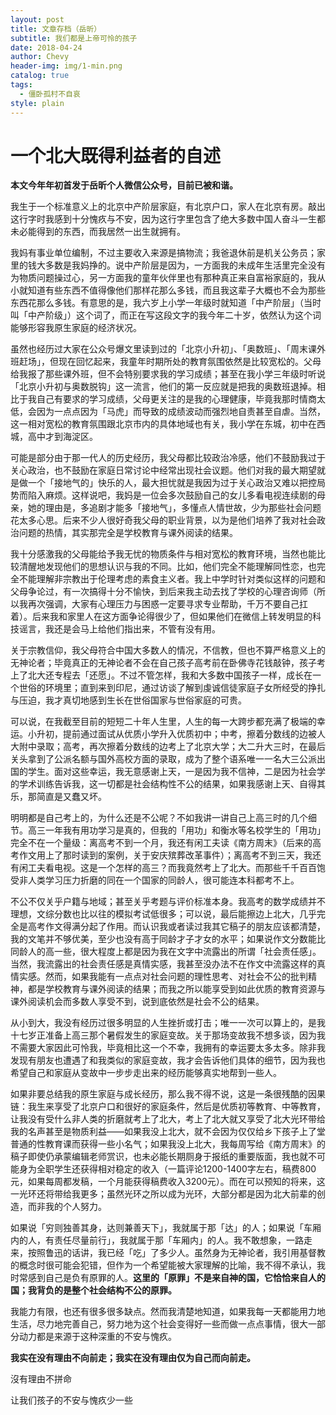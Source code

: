 ```yaml
---
layout: post
title: 文章存档（岳昕）
subtitle: 我们都是上帝可怜的孩子
date: 2018-04-24
author: Chevy
header-img: img/1-min.png
catalog: true
tags:
  - 僵卧孤村不自哀
style: plain
---
```

# 一个北大既得利益者的自述
**本文今年年初首发于岳昕个人微信公众号，目前已被和谐。**

我生于一个标准意义上的北京中产阶层家庭，有北京户口，家人在北京有房。敲出这行字时我感到十分愧疚与不安，因为这行字里包含了绝大多数中国人奋斗一生都未必能得到的东西，而我居然一出生就拥有。

我妈有事业单位编制，不过主要收入来源是搞物流；我爸退休前是机关公务员；家里的钱大多数是我妈挣的。说中产阶层是因为，一方面我的未成年生活里完全没有为物质问题操过心，另一方面我的童年伙伴里也有那种真正来自富裕家庭的，我从小就知道有些东西不值得像他们那样花那么多钱，而且我这辈子大概也不会为那些东西花那么多钱。有意思的是，我六岁上小学一年级时就知道「中产阶层」（当时叫「中产阶级」）这个词了，而正在写这段文字的我今年二十岁，依然认为这个词能够形容我原生家庭的经济状况。

虽然也经历过大家在公众号爆文里读到过的「北京小升初」、「奥数班」、「周末课外班赶场」，但现在回忆起来，我童年时期所处的教育氛围依然是比较宽松的。父母给我报了那些课外班，但不会特别要求我的学习成绩；甚至在我小学三年级时听说「北京小升初与奥数脱钩」这一流言，他们的第一反应就是把我的奥数班退掉。相比于我自己有要求的学习成绩，父母更关注的是我的心理健康，毕竟我那时情商太低，会因为一点点因为「马虎」而导致的成绩波动而强烈地自责甚至自虐。当然，这一相对宽松的教育氛围跟北京市内的具体地域也有关，我小学在东城，初中在西城，高中才到海淀区。

可能是部分由于那一代人的历史经历，我父母都比较政治冷感，他们不鼓励我过于关心政治，也不鼓励在家庭日常讨论中经常出现社会议题。他们对我的最大期望就是做一个「接地气的」快乐的人，最大担忧就是我因为过于关心政治又难以把控局势而陷入麻烦。这样说吧，我妈是一位会多次鼓励自己的女儿多看电视连续剧的母亲，她的理由是，多追剧才能多「接地气」，多懂点人情世故，少为那些社会问题花太多心思。后来不少人很好奇我父母的职业背景，以为是他们培养了我对社会政治问题的热情，其实那完全是学校教育与课外阅读的结果。

我十分感激我的父母能给予我无忧的物质条件与相对宽松的教育环境，当然也能比较清醒地发现他们的思想认识与我的不同。比如，他们完全不能理解同性恋，也完全不能理解非宗教出于伦理考虑的素食主义者。我上中学时针对类似这样的问题和父母争论过，有一次搞得十分不愉快，到后来我主动去找了学校的心理咨询师（所以我再次强调，大家有心理压力与困惑一定要寻求专业帮助，千万不要自己扛着）。后来我和家里人在这方面争论得很少了，但如果他们在微信上转发明显的科技谣言，我还是会马上给他们指出来，不管有没有用。

关于宗教信仰，我父母符合中国大多数人的情况，不信教，但也不算严格意义上的无神论者；毕竟真正的无神论者不会在自己孩子高考前在卧佛寺花钱敲钟，孩子考上了北大还专程去「还愿」。不过不管怎样，我和大多数中国孩子一样，成长在一个世俗的环境里；直到来到印尼，通过访谈了解到虔诚信徒家庭子女所经受的挣扎与压迫，我才真切地感到生长在世俗国家与世俗家庭的可贵。

可以说，在我截至目前的短短二十年人生里，人生的每一大跨步都充满了极端的幸运。小升初，提前通过面试从优质小学升入优质初中；中考，擦着分数线的边被人大附中录取；高考，再次擦着分数线的边考上了北京大学；大二升大三时，在最后关头拿到了公派名额与国外高校方面的录取，成为了整个语系唯一一名大三公派出国的学生。面对这些幸运，我无意感谢上天，一是因为我不信神，二是因为社会学的学术训练告诉我，这一切都是社会结构性不公的结果，如果我感谢上天、自得其乐，那简直是又蠢又坏。

明明都是自己考上的，为什么还是不公呢？不如我讲一讲自己上高三时的几个细节。高三一年我有用功学习是真的，但我的「用功」和衡水等名校学生的「用功」完全不在一个量级：离高考不到一个月，我还有闲工夫读《南方周末》（后来的高考作文用上了那时读到的案例，关于安庆殡葬改革事件）；离高考不到三天，我还有闲工夫看电视。这是一个怎样的高三？而我竟然考上了北大。而那些千千百百饱受非人类学习压力折磨的同在一个国家的同龄人，很可能连本科都考不上。

不公不仅关乎户籍与地域；甚至关乎考题与评价标准本身。我高考的数学成绩并不理想，文综分数也比以往的模拟考试低很多；可以说，最后能擦边上北大，几乎完全是高考作文得满分起了作用。而认识我或者读过我其它稿子的朋友应该都清楚，我的文笔并不够优美，至少也没有高于同龄才子才女的水平；如果说作文分数能比同龄人的高一些，很大程度上都是因为我在文字中流露出的所谓「社会责任感」。当然，我流露出的社会责任感是真情实感，我甚至没办法不在作文中流露这样的真情实感。然而，如果我能有一点点对社会问题的理性思考、对社会不公的批判精神，都是学校教育与课外阅读的结果；而我之所以能享受到如此优质的教育资源与课外阅读机会而多数人享受不到，说到底依然是社会不公的结果。

从小到大，我没有经历过很多明显的人生挫折或打击；唯一一次可以算上的，是我十七岁正准备上高三那个暑假发生的家庭变故。关于那场变故我不想多谈，因为我不需要大家因此可怜我，毕竟相比这一个不幸，我拥有的幸运要太多太多。除非我发现有朋友也遭遇了和我类似的家庭变故，我才会告诉他们具体的细节，因为我也希望自己和家庭从变故中一步步走出来的经历能够真实地帮到一些人。

如果非要总结我的原生家庭与成长经历，那么我不得不说，这是一条很残酷的因果链：我生来享受了北京户口和很好的家庭条件，然后是优质初等教育、中等教育，让我没有受什么非人类的折磨就考上了北大，考上了北大就又享受了北大光环带给我的名声甚至是物质利益——如果我没上北大，就不会因为仅仅给乡下孩子上了堂普通的性教育课而获得一些小名气；如果我没上北大，我每周写给《南方周末》的稿子即使仍承蒙编辑老师赏识，也未必能长期厕身于报纸的重要版面，我也就不可能身为全职学生还获得相对稳定的收入（一篇评论1200-1400字左右，稿费800元，如果每周都发稿，一个月能获得稿费收入3200元）。而在可以预知的将来，这一光环还将带给我更多；虽然光环之所以成为光环，大部分都是因为北大前辈的创造，而非我的个人努力。

如果说「穷则独善其身，达则兼善天下」，我就属于那「达」的人；如果说「车厢内的人，有责任尽量前行」，我就属于那「车厢内」的人。我不敢想象，一路走来，按照鲁迅的话讲，我已经「吃」了多少人。虽然身为无神论者，我引用基督教的概念时很可能会犯错，但作为一个希望能被大家理解的比喻，我不得不承认，我时常感到自己是负有原罪的人。**这里的「原罪」不是来自神的国，它恰恰来自人的国；我背负的是整个社会结构不公的原罪。**

我能力有限，也还有很多很多缺点。然而我清楚地知道，如果我每一天都能用力地生活，尽力地完善自己，努力地为这个社会变得好一些而做一点点事情，很大一部分动力都是来源于这种深重的不安与愧疚。

**我实在没有理由不向前走；我实在没有理由仅为自己而向前走。**

沒有理由不拼命

让我们孩子的不安与愧疚少一些

